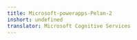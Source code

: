 ```yaml
---
title: Microsoft-powerapps-Pelan-2
inshort: undefined
translator: Microsoft Cognitive Services
---
```





